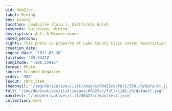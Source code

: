 ```yaml
---
pid: 00422cc
label: Mining
key: mining
location: Leadville (Colo.), California Gulch
keywords: Buildings, Mining
description: A.Y. & Minnie mines
named_persons: 
rights: This photo is property of Lake County Civic Center Association.
creation_date: 
ingest_date: '2021-03-30'
latitude: '39.23422'
longitude: "-106.25916"
format: Photo
source: Scanned Negative
order: '409'
layout: cmhc_item
thumbnail: "/img/derivatives/iiif/images/00422cc/full/250,/0/default.jpg"
full: "/img/derivatives/iiif/images/00422cc/full/1140,/0/default.jpg"
manifest: "/img/derivatives/iiif/00422cc/manifest.json"
collection: cmhc
---
```

